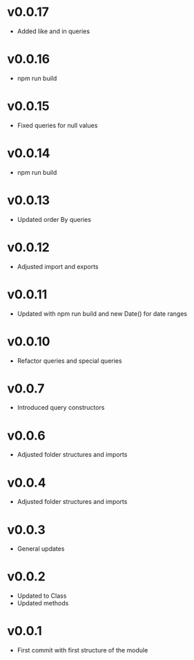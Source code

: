 # v0.0.17

- Added like and in queries

# v0.0.16

- npm run build

# v0.0.15

- Fixed queries for null values

# v0.0.14

- npm run build

# v0.0.13

- Updated order By queries

# v0.0.12

- Adjusted import and exports

# v0.0.11

- Updated with npm run build and new Date() for date ranges

# v0.0.10

- Refactor queries and special queries

# v0.0.7

- Introduced query constructors

# v0.0.6

- Adjusted folder structures and imports

# v0.0.4

- Adjusted folder structures and imports

# v0.0.3

- General updates

# v0.0.2

- Updated to Class
- Updated methods

# v0.0.1

- First commit with first structure of the module